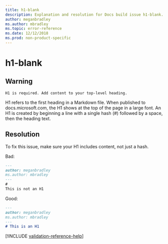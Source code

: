 ```yaml
---
title: h1-blank
description: Explanation and resolution for Docs build issue h1-blank.
author: meganbradley
ms.author: mbradley
ms.topic: error-reference
ms.date: 12/12/2018
ms.prod: non-product-specific
---
```

# h1-blank

## Warning

`H1 is required. Add content to your top-level heading.`

H1 refers to the first heading in a Markdown file. When published to docs.microsoft.com, the H1 shows at the top of the page in a large font. An H1 is created by beginning a line with a single hash (#) followed by a space, then the heading text.

## Resolution

To fix this issue, make sure your H1 includes content, not just a hash.

Bad:

```markdown
---
author: meganbradley
ms.author: mbradley
---
#
This is not an H1
```

Good:

```markdown
---
author: meganbradley
ms.author: mbradley
---
# This is an H1
```

<!--make sure to add this file to your includes folder and verify the path-->
[!INCLUDE [validation-reference-help](../includes/validation-reference-help.md)]